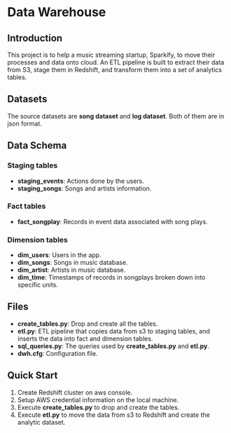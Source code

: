 # Data Warehouse

## Introduction

This project is to help a music streaming startup, Sparkify, to move their processes and data onto cloud.
An ETL pipeline is built to extract their data from S3, stage them in Redshift, and transform them into a set of analytics tables. 

## Datasets

The source datasets are **song dataset** and **log dataset**. Both of them are in json format.


## Data Schema

### Staging tables

* **staging_events**: Actions done by the users.
* **staging_songs**: Songs and artists information.

### Fact tables

* **fact_songplay**: Records in event data associated with song plays.

### Dimension tables

* **dim_users**: Users in the app.
* **dim_songs**: Songs in music database.
* **dim_artist**: Artists in music database.
* **dim_time**: Timestamps of records in songplays broken down into specific units.

## Files

* **create_tables.py**: Drop and create all the tables.
* **etl.py**: ETL pipeline that copies data from s3 to staging tables, and inserts the data into fact and dimension tables.
* **sql_queries.py**: The queries used by **create_tables.py** and **etl.py**.
* **dwh.cfg**: Configuration file.

## Quick Start

1. Create Redshift cluster on aws console.
2. Setup AWS credential information on the local machine.
3. Execute **create_tables.py** to drop and create the tables.
4. Execute **etl.py** to move the data from s3 to Redshift and create the analytic dataset.